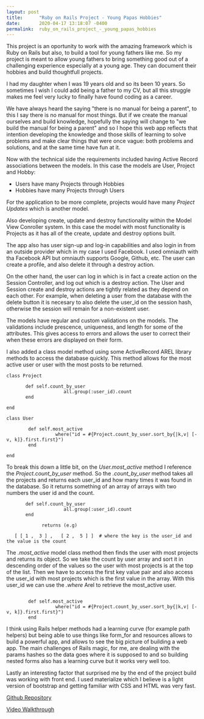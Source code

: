 ```yaml
---
layout: post
title:      "Ruby on Rails Project - Young Papas Hobbies"
date:       2020-04-17 13:18:07 -0400
permalink:  ruby_on_rails_project_-_young_papas_hobbies
---
```



This project is an oportunity to work with the amazing framework which is Ruby on Rails but also, to build a tool for young fathers like me. So my project is meant to allow young fathers to bring something good out of a challenging experience especially at a young age. They can document their hobbies and build thoughtfull projects.

I had my daughter when I was 19 years old and so its been 10 years. So sometimes I wish I could add being a father to my CV, but all this struggle makes me feel very lucky to finally have found coding as a career.

We have always heard the saying "there is no manual for being a parent", to this I say there is no manual for most things. But if we create the manual ourselves and build knowledge, hopefully the saying will change to "we build the manual for being a parent" and so I hope this web app reflects that intention developing the knowledge and those skills of learning to solve problems and make clear things that were once vague: both problems and solutions, and at the same time have fun at it.

Now with the technical side the requirements included having Active Record associations between the models. In this case the models are User, Project and Hobby:

* Users have many Projects through Hobbies
* Hobbies have many Projects through Users

For the application to be more complete, projects would have many *Project Updates* which is another model. 

Also developing create, update and destroy functionality within the Model View Conroller system. In this case the model with most functionality is Projects as it has all of the create, update and destroy options built.

The app also has user sign-up and log-in capabilities and also login in from an outside provider which in my case I used Facebook. I used omniauth with tha Facebook API but omniauth supports Google, Github, etc. The user can create a profile, and also delete it through a destroy action. 

On the other hand, the user can log in which is in fact a create action on the Session Controller, and log out which is a destroy action. The User and Session create and destroy actions are tightly related as they depend on each other. For example, when deleting a user from the database with the delete button it is necesary to also delete the user_id on the session hash, otherwise the session will remain for a non-existent user.

The models have regular and custom validations on the models. The validations include prescence, uniqueness, and length for some of the attributes. This gives access to errors and allows the user to correct their when these errors are displayed on their form.

I also added a class model method using some ActiveRecord AREL library methods to access the database quickly. This method allows for the most active user or user with the most posts to be returned. 

```
class Project

       def self.count_by_user
		             all.group(:user_id).count
       end

end

class User

        def self.most_active
                  where("id = #{Project.count_by_user.sort_by{|k,v| [-v, k]}.first.first}")
        end

end

```

To break this down a little bit, on the *User.most_active* method I reference the *Project.count_by_user*  method. So the *.count_by_user* method takes all the projects and returns each user_id and how many times it was found in the database. So it returns something of an array of arrays with two numbers the user id and the count.

```
       def self.count_by_user
		             all.group(:user_id).count
       end
			 
			 returns (e.g)
			 
   [ [ 1 ,  3 ] ,   [ 2 ,  5 ] ]  # where the key is the user_id and the value is the count
```

The *.most_active* model class method then finds the user with most projects and returns its object. So we take the count by user array and sort it in descending order of the values so the user with most projects is at the top of the list. Then we have to access the first key value pair and also access the user_id with most projects which is the first value in the array.  With this user_id we can use the *.where* Arel to retrieve the most_active user.

```

        def self.most_active
                  where("id = #{Project.count_by_user.sort_by{|k,v| [-v, k]}.first.first}")
        end

```



I think using Rails helper methods had a learning curve (for example path helpers) but being able to use things like form_for and resources allows to build a powerful app, and allows to see the big picture of building a web app. The main challenges of Rails magic, for me, are dealing with the params hashes so the data goes where it is supposed to and so building nested forms also has a learning curve but it works very well too. 

Lastly an interesting factor that surprised me by the end of the project build was working with front end. I used materialize which I believe is a light version of bootstrap and getting familiar with CSS and HTML was very fast.

[Github Repository](https://github.com/SantiagoSalazarPavajeau/young_papas_hobbies)

[Video Walkthrough](https://youtu.be/1BLh3F6CTUY)


